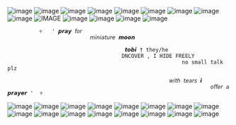 ![image](https://64.media.tumblr.com/d1438a4ec4a05d7f0e1d5b0fa14628b7/395c59116de04539-34/s100x200/0c503ba02a94c3b21a63407d86a627b871b27885.gifv) ![image](https://64.media.tumblr.com/8cbf1a5e20bee35b572acb7eee370e75/395c59116de04539-3b/s100x200/2c2dbbd6e1ee6c5c9098fc9a1ee1b3aaf04219c5.gifv) ![image](https://64.media.tumblr.com/b91b2d561a40b1eb6091aeec41b0e5ea/395c59116de04539-c2/s100x200/f9e18a14b9b3e752698be88198ed123cdb781c53.gifv) ![image](https://64.media.tumblr.com/b9479f225dc6d1b077c287be0e937ca8/395c59116de04539-57/s100x200/94ea86a58089fc044fa38d123d38b35eb273c00f.gifv) ![image](https://64.media.tumblr.com/5371dec238a752afa2131436932b6316/395c59116de04539-08/s100x200/44ac4ca82df7935d7becbd014e2be30ae05ebb1c.gifv) ![image](https://64.media.tumblr.com/dc81b3d4a559a9649863818ebaf1c373/43ee0aec6aa627e2-fb/s100x200/c5a2d8f59ccfea6419766cde4cf59209b90ee68b.pnj)
![image](https://64.media.tumblr.com/becc3b16f0865b9dbe36d400a86a46a8/2ece627ec3b6607e-5a/s100x200/afa918b779b61ecb29e31ef6933df5455f599951.gifv) ![image](https://64.media.tumblr.com/ced7ccc248fa5bb4a87116777509a20a/020fbd12600ca3ea-50/s100x200/7f8234b876d59b3af8ba7b8c620096cf1b84e628.gifv) ![image](https://64.media.tumblr.com/62db539daf23065481cb984a28f089c2/2ece627ec3b6607e-f0/s100x200/bd35fdb25604afd085e9f32a461922b47828567b.gifv) ![IMAGE](https://64.media.tumblr.com/7baad9e1135f7bbfe24a8ab9880f6520/d592cf806e84de8c-85/s100x200/f6cb93515cb79a43462667068460fa191beafbcd.pnj) ![image](https://64.media.tumblr.com/08963acaba7d886070b9cf2e6680e5e2/d592cf806e84de8c-36/s100x200/30942c28f311296f4b7ab52c48570164ba5ce405.pnj) ![image](https://64.media.tumblr.com/91bf3e8a390420e3c712ff701ea0977c/4e50d992a23d3a7e-43/s100x200/76ec358ead5fd7876ab72c0fff45fad607253a14.gifv) ![image](https://64.media.tumblr.com/9bd7b05b25d80fffa47688aae6666c75/951b918382257f97-4a/s100x200/c8c4124b85561bbb4afa993247257daefa079e5b.gifv) ![image](https://64.media.tumblr.com/4181c2fc53d815714ec7b5f6b1ea0e67/6ccaf776c7ed2754-44/s100x200/0e6de67e7fb830f9ee9b919a37630bd2e7c5a59c.pnj)

	   		  ♱   ' 𝙥𝙧𝙖𝙮 𝘧𝘰𝘳 
                              𝘮𝘪𝘯𝘪𝘢𝘵𝘶𝘳𝘦 𝙢𝙤𝙤𝙣
	
                      		   			 𝙩𝙤𝙗𝙞 † they/he
              				            DNCOVER , I HIDE FREELY
                                                           no small talk plz

										               𝘸𝘪𝘵𝘩 𝘵𝘦𝘢𝘳𝘴 𝙞
 								                                    𝘰𝘧𝘧𝘦𝘳 𝘢 𝙥𝙧𝙖𝙮𝙚𝙧 '  ♱
	
![image](https://64.media.tumblr.com/9bd10d5eea844f81d929016bc16fa6c1/59840e6362bc73df-98/s100x200/dfec5b1aec28802aeebacecd11782f7493284dc1.gifv) ![image](https://64.media.tumblr.com/f7061477e454544ded2ada2de9e24683/59840e6362bc73df-43/s100x200/c1d3d61c05c314932622a8ccb629935f6de0fa3a.gifv) ![image](https://64.media.tumblr.com/da7d8d74df3781481fa92358bca27de8/b6985bff52532c2e-42/s100x200/4ca1af11f7136602eff9b9f9c4441393ef1b7d9d.pnj) ![image](https://64.media.tumblr.com/54f3e982ef5e6b7e9328dc31c39443d4/c3280775eec64bab-ed/s100x200/e296bb60a321f7e154530234989a9db896f3745d.gifv) ![image](https://64.media.tumblr.com/29d4a59d0278528b353b16fb25d136bb/9f984a1d53f55fb4-65/s100x200/51550e522c1c0b8d2283ffe6ddf9964c7859c23c.gifv) ![image](https://64.media.tumblr.com/285d4103308389e8669e3bb346725236/c79d3f8924b55377-64/s100x200/9fe7f053f84973153c0893e9b0983c583bd71b20.gifv) ![image](https://64.media.tumblr.com/52e3a8a15b50167dcdef2b75a7e06781/fd2743ebf463e86e-3d/s100x200/a523c60b06c17d457e3615013d6415b8f57b5f79.pnj) ![image](https://64.media.tumblr.com/1f0bcdcbcdae7c31291da15a3618508e/0c50539804864d84-05/s100x200/8890914aba118ebc2cd21fd0b4f68705fcd50ec2.pnj)
![image](https://64.media.tumblr.com/c0bc053497b6d2cdacf72607710c1e0c/5145bbf0b29b3644-93/s100x200/a9192f294919c70b75d7448187cac9e5429d5ae8.gifv) ![image](https://64.media.tumblr.com/2c630582de455b0dc7ea035757a6aa79/5145bbf0b29b3644-de/s100x200/60320710d5d310df921465c934bcabe9c10f9337.webp) ![image](https://64.media.tumblr.com/3f7ab0577c6746457804c72ff95168f1/5145bbf0b29b3644-0b/s100x200/deca01ac0ede7c4dcbfbce03feef602599f7a805.gifv) ![image](https://64.media.tumblr.com/cb71cbb337bbd3457cac5e0796fe0718/5145bbf0b29b3644-65/s100x200/b5150d9066e6005dc8c3a2babb9c07770f0a3ec5.webp) ![image](https://64.media.tumblr.com/70ec9d3047393e4d180c9667046ec451/5145bbf0b29b3644-cb/s100x200/c14936351054c082933817f5e843459865faed62.webp) ![image](https://64.media.tumblr.com/847bb46edc197ad30f44a2203abde0c7/5145bbf0b29b3644-d2/s100x200/381e2ae5e137a18a42d0a33327782a1a0a905538.webp) ![image](https://64.media.tumblr.com/7cc10f0413674be6f60c6aa5d393c89a/401b3412d2ee5779-83/s100x200/d70f16e44969d31155a9872af2ec4011ec4c2385.pnj) ![image](https://64.media.tumblr.com/e9ae1855920b563dd0fd7c4254f73bef/401b3412d2ee5779-84/s100x200/ac9f80fa5155d8ba9fcf5065759d670c6d021c06.gifv)
